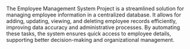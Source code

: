 The Employee Management System Project is a streamlined solution for managing employee information in a centralized database. It allows for adding, updating, viewing, and deleting employee records efficiently, improving data accuracy and administrative processes. By automating these tasks, the system ensures quick access to employee details, supporting better decision-making and organizational management.
